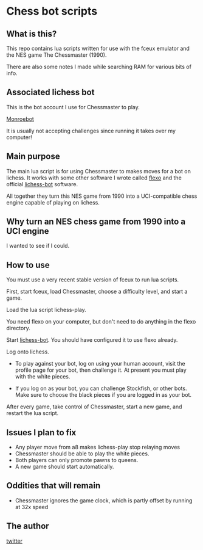# Chess bot scripts

## What is this?

This repo contains lua scripts written for use with the fceux emulator
and the NES game The Chessmaster (1990).

There are also some notes I made while searching RAM for various bits
of info.

## Associated lichess bot

This is the bot account I use for Chessmaster to play. 

[Monroebot](https://lichess.org/@/Monroebot)

It is usually not accepting challenges since running it takes over my
computer!

## Main purpose

The main lua script is for using Chessmaster to makes moves for
a bot on lichess. It works with some other software I wrote called
[flexo](https://github.com/LinuxFan2718/flexo) and the official 
[lichess-bot](https://github.com/ShailChoksi/lichess-bot) software.

All together they turn this NES game from 1990 into a UCI-compatible 
chess engine capable of playing on lichess.

## Why turn an NES chess game from 1990 into a UCI engine

I wanted to see if I could.

## How to use

You must use a very recent stable version of fceux to run lua scripts.

First, start fceux, load Chessmaster, choose a difficulty level,
and start a game.

Load the lua script lichess-play.

You need flexo on your computer, but don't need to do anything
in the flexo directory.

Start [lichess-bot](https://github.com/ShailChoksi/lichess-bot).
You should have configured it to use flexo already.

Log onto lichess. 

- To play against your bot, log on using your human
account, visit the profile page for your bot, then challenge it.
At present you must play with the white pieces.

- If you log on as your bot, you can challenge Stockfish, or other
bots. Make sure to choose the black pieces if you are logged in as
your bot.

After every game, take control of Chessmaster, start a new game,
and restart the lua script.

## Issues I plan to fix

- Any player move from a8 makes lichess-play stop relaying moves
- Chessmaster should be able to play the white pieces.
- Both players can only promote pawns to queens.
- A new game should start automatically.

## Oddities that will remain

- Chessmaster ignores the game clock, which is partly offset by running at 32x speed

## The author

[twitter](https://twitter.com/DennisLibre)